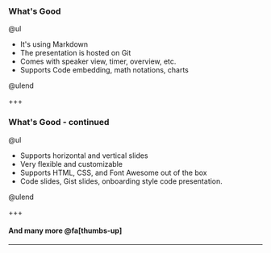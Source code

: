 ### What's Good

@ul

- It's using Markdown
- The presentation is hosted on Git
- Comes with speaker view, timer, overview, etc.
- Supports Code embedding, math notations, charts

@ulend

+++

### What's Good - continued

@ul

- Supports horizontal and vertical slides
- Very flexible and customizable
- Supports HTML, CSS, and Font Awesome out of the box
- Code slides, Gist slides, onboarding style code presentation.

@ulend

+++

#### And many more @fa[thumbs-up]

---

